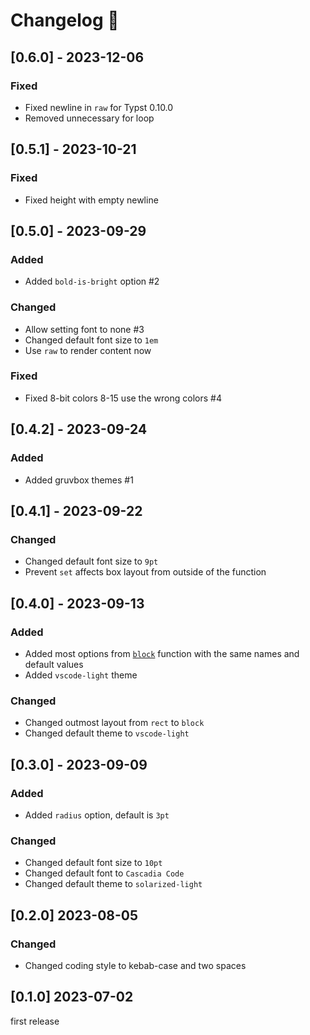 # Changelog 📝

## [0.6.0] - 2023-12-06

### Fixed

* Fixed newline in `raw` for Typst 0.10.0
* Removed unnecessary for loop

## [0.5.1] - 2023-10-21

### Fixed

* Fixed height with empty newline

## [0.5.0] - 2023-09-29

### Added

* Added `bold-is-bright` option #2

### Changed

* Allow setting font to none #3
* Changed default font size to `1em`
* Use `raw` to render content now

### Fixed

* Fixed 8-bit colors 8-15 use the wrong colors #4

## [0.4.2] - 2023-09-24

### Added

* Added gruvbox themes #1

## [0.4.1] - 2023-09-22

### Changed

* Changed default font size to `9pt`
* Prevent `set` affects box layout from outside of the function

## [0.4.0] - 2023-09-13

### Added

* Added most options from [`block`]([https://](https://typst.app/docs/reference/layout/block/)) function with the same names and default values
* Added `vscode-light` theme

### Changed

* Changed outmost layout from `rect` to `block`
* Changed default theme to `vscode-light`

## [0.3.0] - 2023-09-09

### Added

* Added `radius` option, default is `3pt`

### Changed

* Changed default font size to `10pt`
* Changed default font to `Cascadia Code`
* Changed default theme to `solarized-light`

## [0.2.0] 2023-08-05

### Changed

* Changed coding style to kebab-case and two spaces

## [0.1.0] 2023-07-02

first release
